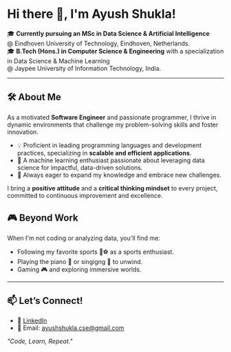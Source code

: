 # Hi there 👋, I'm Ayush Shukla!

🎓 **Currently pursuing an MSc in Data Science & Artificial Intelligence**  
@ Eindhoven University of Technology, Eindhoven, Netherlands.  
🎓 **B.Tech (Hons.) in Computer Science & Engineering** with a specialization in Data Science & Machine Learning  
@ Jaypee University of Information Technology, India.

---

## 🛠 **About Me**  
As a motivated **Software Engineer** and passionate programmer, I thrive in dynamic environments that challenge my problem-solving skills and foster innovation.  
- 💡 Proficient in leading programming languages and development practices, specializing in **scalable and efficient applications**.  
- 🚀 A machine learning enthusiast passionate about leveraging data science for impactful, data-driven solutions.  
- 💬 Always eager to expand my knowledge and embrace new challenges.

I bring a **positive attitude** and a **critical thinking mindset** to every project, committed to continuous improvement and excellence.  

## 🎮 **Beyond Work**  
When I'm not coding or analyzing data, you'll find me:  
- Following my favorite sports 🏏⚽ as a sports enthusiast.  
- Playing the piano 🎹 or singigng 🎵 to unwind.  
- Gaming 🎮 and exploring immersive worlds.  

---

## 📫 **Let’s Connect!**  
- 💼 [LinkedIn](https://www.linkedin.com/in/ayushshukla-dev)  
- 📧 Email: ayushshukla.cse@gmail.com  

*"Code, Learn, Repeat."*  
